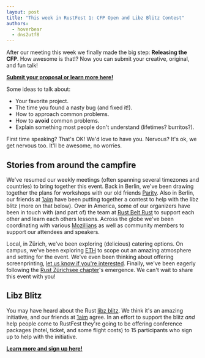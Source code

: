 ```yaml
---
layout: post
title: "This week in RustFest 1: CFP Open and Libz Blitz Contest"
authors:
  - hoverbear
  - dns2utf8
---
```


After our meeting this week we finally made the big step: **Releasing the CFP**. How awesome is that!? Now you can submit your creative, original, and fun talk!

[**Submit your proposal or learn more here!**](https://cfp.rustfest.eu/)

Some ideas to talk about:

* Your favorite project.
* The time you found a nasty bug (and fixed it!).
* How to approach common problems.
* How to **avoid** common problems.
* Explain something most people don't understand (lifetimes? burritos?).

First time speaking? That's OK! We'd love to have you. Nervous? It's ok, we get nervous too. It'll be awesome, no worries.

## Stories from around the campfire

We've resumed our weekly meetings (often spanning several timezones and countries) to bring together this event. Back in Berlin, we've been drawing together the plans for workshops with our old friends [Parity](https://parity.io/). Also in Berlin, our friends at [1aim](https://1aim.com) have been putting together a contest to help with the libz blitz (more on that below). Over in America, some of our organizers have been in touch with (and part of) the team at [Rust Belt Rust](http://rust-belt-rust.com/) to support each other and learn each others lessons. Across the globe we've been coordinating with various [Mozillians](http://mozilla.org) as well as community members to support our attendees and speakers.

Local, in Zürich, we've been exploring (delicious) catering options. On campus, we've been exploring [ETH](https://www.ethz.ch/) to scope out an amazing atmosphere and setting for the event. We've even been thinking about offering screenprinting, [let us know if you're interested](https://github.com/RustFestEU/blog.rustfest.eu/issues/16). Finally, we've been eagerly following the [Rust Zürichsee chapter](https://github.com/rust-zurichsee/meetups)'s emergence. We can't wait to share this event with you!

## Libz Blitz

You may have heard about the Rust [libz blitz](https://blog.rust-lang.org/2017/05/05/libz-blitz.html). We think it's an amazing initiative, and our friends at [1aim](https://1aim.com/) agree. In an effort to support the blitz *and* help people come to RustFest they're going to be offering conference packages (hotel, ticket, and some flight costs) to 15 participants who sign up to help with the initiative.

[**Learn more and sign up here!**](/libz-blitz)
